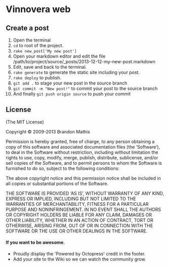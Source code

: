 # Vinnovera web

## Create a post

1. Open the terminal
2. `cd` to root of the project.
3. `rake new_post['My new post']`
4. Open your markdown editor and edit the file /path/to/project/source/\_posts/2013-12-12-my-new-post.markdown
5. Edit, save and back to the terminal.
6. `rake generate` to generate the static site including your post.
7. `rake deploy` to publish.
8. `git add .` to stage your new post in the source branch
9. `git commit -m "New post!"` to commit your post to the source branch
10. And finally `git push origin source` to push your commit

## License
(The MIT License)

Copyright © 2009-2013 Brandon Mathis

Permission is hereby granted, free of charge, to any person obtaining a copy of this software and associated documentation files (the ‘Software’), to deal in the Software without restriction, including without limitation the rights to use, copy, modify, merge, publish, distribute, sublicense, and/or sell copies of the Software, and to permit persons to whom the Software is furnished to do so, subject to the following conditions:

The above copyright notice and this permission notice shall be included in all copies or substantial portions of the Software.

THE SOFTWARE IS PROVIDED ‘AS IS’, WITHOUT WARRANTY OF ANY KIND, EXPRESS OR IMPLIED, INCLUDING BUT NOT LIMITED TO THE WARRANTIES OF MERCHANTABILITY, FITNESS FOR A PARTICULAR PURPOSE AND NONINFRINGEMENT. IN NO EVENT SHALL THE AUTHORS OR COPYRIGHT HOLDERS BE LIABLE FOR ANY CLAIM, DAMAGES OR OTHER LIABILITY, WHETHER IN AN ACTION OF CONTRACT, TORT OR OTHERWISE, ARISING FROM, OUT OF OR IN CONNECTION WITH THE SOFTWARE OR THE USE OR OTHER DEALINGS IN THE SOFTWARE.


#### If you want to be awesome.
- Proudly display the 'Powered by Octopress' credit in the footer.
- Add your site to the Wiki so we can watch the community grow.
